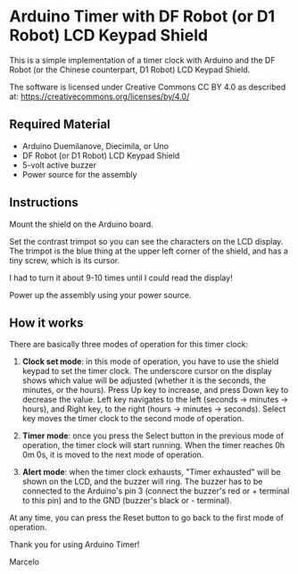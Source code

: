 # Arduino Timer with DF Robot (or D1 Robot) LCD Keypad Shield

This is a simple implementation of a timer clock with Arduino and the DF Robot (or the Chinese counterpart, D1 Robot)
LCD Keypad Shield.

The software is licensed under Creative Commons CC BY 4.0 as described at: https://creativecommons.org/licenses/by/4.0/

## Required Material

* Arduino Duemilanove, Diecimila, or Uno
* DF Robot (or D1 Robot) LCD Keypad Shield
* 5-volt active buzzer
* Power source for the assembly

## Instructions

Mount the shield on the Arduino board.

Set the contrast trimpot so you can see the characters on the LCD
display. The trimpot is the blue thing at the upper left corner of the 
shield, and has a tiny screw, which is its cursor.

I had to turn it about 9-10 times until I could read the display!

Power up the assembly using your power source.

## How it works

There are basically three modes of operation for this timer clock:

1) **Clock set mode**: in this mode of operation, you have to use the
shield keypad to set the timer clock. The underscore cursor on the display shows
which value will be adjusted (whether it is the seconds, the minutes, 
or the hours). Press Up key to increase, and press Down key to decrease
the value. Left key navigates to the left (seconds -> minutes -> hours),
and Right key, to the right (hours -> minutes -> seconds). Select key
moves the timer clock to the second mode of operation.

2) **Timer mode**: once you press the Select button in the previous mode of
operation, the timer clock will start running. When the timer reaches 0h 0m 0s,
it is moved to the next mode of operation.

3) **Alert mode**: when the timer clock exhausts, "Timer exhausted" will be
shown on the LCD, and the buzzer will ring. The buzzer has to be connected
to the Arduino's pin 3 (connect the buzzer's red or + terminal to this pin) and
to the GND (buzzer's black or - terminal).

At any time, you can press the Reset button to go back to the first mode
of operation.

Thank you for using Arduino Timer!

Marcelo 
